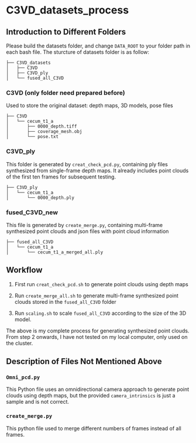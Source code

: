 # C3VD_datasets_process
## Introduction to Different Folders
Please build the datasets folder, and change ``DATA_ROOT`` to your folder path in each bash file. The sturcture of datasets folder is as follow:
```
├── C3VD_datasets
│   ├── C3VD
│   ├── C3VD_ply
│   └── fused_all_C3VD
```
### C3VD (only folder need prepared before)
Used to store the original dataset: depth maps, 3D models, pose files
```
├── C3VD
│   └── cecum_t1_a
│       ├── 0000_depth.tiff
│       ├── coverage_mesh.obj
│       └── pose.txt
```  
### C3VD_ply
This folder is generated by ``creat_check_pcd.py``, containing ply files synthesized from single-frame depth maps. It already includes point clouds of the first ten frames for subsequent testing.
```
├── C3VD_ply
│   └── cecum_t1_a
│       └── 0000_depth.ply
```
### fused_C3VD_new
This file is generated by ``create_merge.py``, containing multi-frame synthesized point clouds and json files with point cloud information
```
├── fused_all_C3VD
│   └── cecum_t1_a
│       └── cecum_t1_a_merged_all.ply
```

## Workflow

1. First run ``creat_check_pcd.sh`` to generate point clouds using depth maps

2. Run ``create_merge_all.sh`` to generate multi-frame synthesized point clouds stored in the ``fused_all_C3VD`` folder

3. Run ``scaling.sh`` to scale ``fused_all_C3VD`` according to the size of the 3D model.

The above is my complete process for generating synthesized point clouds. From step 2 onwards, I have not tested on my local computer, only used on the cluster.

## Description of Files Not Mentioned Above

### ``Omni_pcd.py``
This Python file uses an omnidirectional camera approach to generate point clouds using depth maps, but the provided ``camera_intrinsics`` is just a sample and is not correct.

### ``create_merge.py``
This python file used to merge different numbers of frames instead of all frames.

